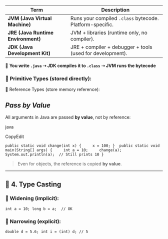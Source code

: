 | Term                               | Description                                               |
| ---------------------------------- | --------------------------------------------------------- |
| **JVM (Java Virtual Machine)**     | Runs your compiled `.class` bytecode. Platform-specific.  |
| **JRE (Java Runtime Environment)** | JVM + libraries (runtime only, no compiler).              |
| **JDK (Java Development Kit)**     | JRE + compiler + debugger + tools (used for development). |
🔸 **You write `.java` ➝ JDK compiles it to `.class` ➝ JVM runs the bytecode**

### 🔸 Primitive Types (stored directly):

🔸 Reference Types (store memory reference):
## ***Pass by Value***

All arguments in Java are passed **by value**, not by reference:

java

CopyEdit

`public static void change(int x) {     x = 100; }  public static void main(String[] args) {     int a = 10;     change(a);     System.out.println(a);  // Still prints 10 }`

> Even for objects, the reference is copied **by value**.

-----------------
## 🔹 **4. Type Casting**

### 🔸 Widening (implicit):

`int a = 10; long b = a;  // OK`

### 🔸 Narrowing (explicit):

`double d = 5.6; int i = (int) d; // 5`